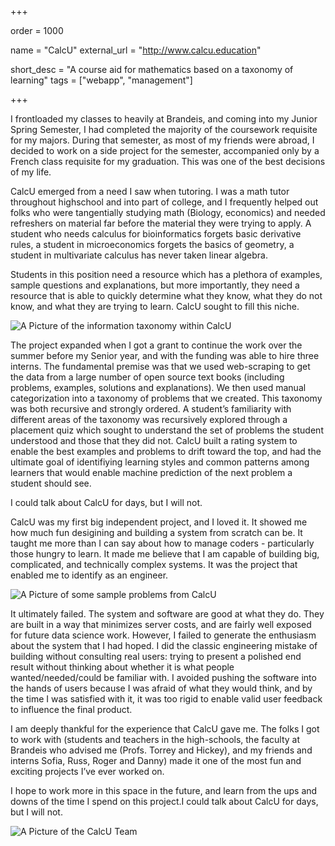 +++

order = 1000

name = "CalcU"
external_url = "http://www.calcu.education"

short_desc = "A course aid for mathematics based on a taxonomy of learning"
tags = ["webapp", "management"]

+++

I frontloaded my classes to heavily at Brandeis, and coming into my Junior Spring Semester, I had completed the majority of the coursework requisite for my majors. During that semester, as most of my friends were abroad, I decided to work on a side project for the semester, accompanied only by a French class requisite for my graduation.  This was one of the best decisions of my life. 

CalcU emerged from a need I saw when tutoring. I was a math tutor throughout highschool and into part of college, and I frequently helped out folks who were tangentially studying math (Biology, economics) and needed refreshers on material far before the material they were trying to apply.  A student who needs calculus for bioinformatics forgets basic derivative rules, a student in microeconomics forgets the basics of geometry, a student in multivariate calculus has never taken linear algebra. 

Students in this position need a resource which has a plethora of examples, sample questions and explanations, but more importantly, they need a resource that is able to quickly determine what they know, what they do not know, and what they are trying to learn.  CalcU sought to fill this niche. 

![A Picture of the information taxonomy within CalcU](../img/calcu.png)

The project expanded when I got a grant to continue the work over the summer before my Senior year, and with the funding was able to hire three interns. The fundamental premise was that we used web-scraping to get the data from a large number of open source text books (including problems, examples, solutions and explanations).  We then used manual categorization into a taxonomy of problems that we created.  This taxonomy was both recursive and strongly ordered.  A student’s familiarity with different areas of the taxonomy was recursively explored through a placement quiz which sought to understand the set of problems the student understood and those that they did not. CalcU built a rating system to enable the best examples and problems to drift toward the top, and had the ultimate goal of identifiying learning styles and common patterns among learners that would enable machine prediction of the next problem a student should see. 

I could talk about CalcU for days, but I will not. 

CalcU was my first big independent project, and I loved it.  It showed me how much fun desigining and building a system from scratch can be.  It taught me more than I can say about how to manage coders - particularly those hungry to learn.  It made me believe that I am capable of building big, complicated, and technically complex systems. It was the project that enabled me to identify as an engineer. 

![A Picture of some sample problems from CalcU](../img/calcu2.png)

It ultimately failed.  The system and software are good at what they do.  They are built in a way that minimizes server costs, and are fairly well exposed for future data science work.  However, I failed to generate the enthusiasm about the system that I had hoped. I did the classic engineering mistake of building without consulting real users: trying to present a polished end result without thinking about whether it is what people wanted/needed/could be familiar with. I avoided pushing the software into the hands of users because I was afraid of what they would think, and by the time I was satisfied with it, it was too rigid to enable valid user feedback to influence the final product. 

I am deeply thankful for the experience that CalcU gave me. The folks I got to work with (students and teachers in the high-schools, the faculty at Brandeis who advised me (Profs. Torrey and Hickey), and my friends and interns Sofia, Russ, Roger and Danny) made it one of the most fun and exciting projects I’ve ever worked on.

I hope to work more in this space in the future, and learn from the ups and downs of the time I spend on this project.I could talk about CalcU for days, but I will not. 

![A Picture of the CalcU Team](../img/calcu3.png)
